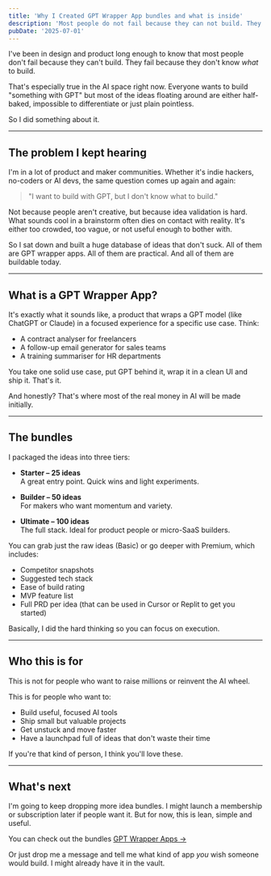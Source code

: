 ```yaml
---
title: 'Why I Created GPT Wrapper App bundles and what is inside'
description: 'Most people do not fail because they can not build. They fail because they do not know what to build. I built a database of GPT wrapper app ideas that do not suck.'
pubDate: '2025-07-01'
---
```


I've been in design and product long enough to know that most people don't fail because they can't build. They fail because they don't know *what* to build.

That's especially true in the AI space right now. Everyone wants to build "something with GPT" but most of the ideas floating around are either half-baked, impossible to differentiate or just plain pointless.

So I did something about it.

---

## The problem I kept hearing

I'm in a lot of product and maker communities. Whether it's indie hackers, no-coders or AI devs, the same question comes up again and again:

> "I want to build with GPT, but I don't know what to build."

Not because people aren't creative, but because idea validation is hard. What sounds cool in a brainstorm often dies on contact with reality. It's either too crowded, too vague, or not useful enough to bother with.

So I sat down and built a huge database of ideas that don't suck. All of them are GPT wrapper apps. All of them are practical. And all of them are buildable today.

---

## What is a GPT Wrapper App?

It's exactly what it sounds like, a product that wraps a GPT model (like ChatGPT or Claude) in a focused experience for a specific use case. Think:

- A contract analyser for freelancers  
- A follow-up email generator for sales teams  
- A training summariser for HR departments  

You take one solid use case, put GPT behind it, wrap it in a clean UI and ship it. That's it.

And honestly? That's where most of the real money in AI will be made initially.

---

## The bundles

I packaged the ideas into three tiers:

- **Starter – 25 ideas**  
  A great entry point. Quick wins and light experiments.

- **Builder – 50 ideas**  
  For makers who want momentum and variety.

- **Ultimate – 100 ideas**  
  The full stack. Ideal for product people or micro-SaaS builders.

You can grab just the raw ideas (Basic) or go deeper with Premium, which includes:

- Competitor snapshots  
- Suggested tech stack  
- Ease of build rating  
- MVP feature list  
- Full PRD per idea (that can be used in Cursor or Replit to get you started)

Basically, I did the hard thinking so you can focus on execution.

---

## Who this is for

This is not for people who want to raise millions or reinvent the AI wheel.

This is for people who want to:

- Build useful, focused AI tools  
- Ship small but valuable projects  
- Get unstuck and move faster  
- Have a launchpad full of ideas that don't waste their time  

If you're that kind of person, I think you'll love these.

---

## What's next

I'm going to keep dropping more idea bundles. I might launch a membership or subscription later if people want it. But for now, this is lean, simple and useful.

You can check out the bundles [GPT Wrapper Apps →](https://gptwrapperapps.com)

Or just drop me a message and tell me what kind of app *you* wish someone would build. I might already have it in the vault. 